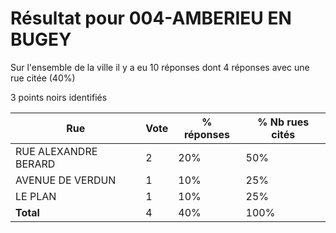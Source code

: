 # Résultat pour 004-AMBERIEU EN BUGEY

Sur l'ensemble de la ville il y a eu 10 réponses dont 4 réponses avec une rue citée (40%)

3 points noirs identifiés

| Rue | Vote | % réponses | % Nb rues cités|
|-----|------|------------|----------------|
| RUE ALEXANDRE BERARD | 2 | 20% | 50%|
| AVENUE DE VERDUN | 1 | 10% | 25%|
| LE PLAN | 1 | 10% | 25%|
| **Total** | 4 | 40% | 100%|
